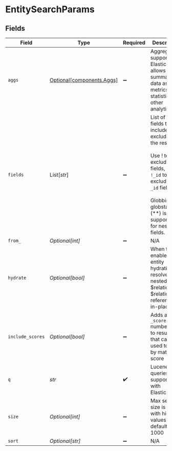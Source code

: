 # EntitySearchParams


## Fields

| Field                                                                                                                                                                                       | Type                                                                                                                                                                                        | Required                                                                                                                                                                                    | Description                                                                                                                                                                                 | Example                                                                                                                                                                                     |
| ------------------------------------------------------------------------------------------------------------------------------------------------------------------------------------------- | ------------------------------------------------------------------------------------------------------------------------------------------------------------------------------------------- | ------------------------------------------------------------------------------------------------------------------------------------------------------------------------------------------- | ------------------------------------------------------------------------------------------------------------------------------------------------------------------------------------------- | ------------------------------------------------------------------------------------------------------------------------------------------------------------------------------------------- |
| `aggs`                                                                                                                                                                                      | [Optional[components.Aggs]](../../models/components/aggs.md)                                                                                                                                | :heavy_minus_sign:                                                                                                                                                                          | Aggregation supported by ElasticSearch allows summarizing data as metrics, statistics, or other analytics.                                                                                  |                                                                                                                                                                                             |
| `fields`                                                                                                                                                                                    | List[*str*]                                                                                                                                                                                 | :heavy_minus_sign:                                                                                                                                                                          | List of entity fields to include or exclude in the response<br/><br/>Use ! to exclude fields, e.g. `!_id` to exclude the `_id` field.<br/><br/>Globbing and globstart (**) is supported for nested fields.<br/> | ["_id","_title","first_name","account","!account.*._files","**._product"]                                                                                                                   |
| `from_`                                                                                                                                                                                     | *Optional[int]*                                                                                                                                                                             | :heavy_minus_sign:                                                                                                                                                                          | N/A                                                                                                                                                                                         |                                                                                                                                                                                             |
| `hydrate`                                                                                                                                                                                   | *Optional[bool]*                                                                                                                                                                            | :heavy_minus_sign:                                                                                                                                                                          | When true, enables entity hydration to resolve nested $relation & $relation_ref references in-place.                                                                                        |                                                                                                                                                                                             |
| `include_scores`                                                                                                                                                                            | *Optional[bool]*                                                                                                                                                                            | :heavy_minus_sign:                                                                                                                                                                          | Adds a `_score` number field to results that can be used to rank by match score                                                                                                             |                                                                                                                                                                                             |
| `q`                                                                                                                                                                                         | *str*                                                                                                                                                                                       | :heavy_check_mark:                                                                                                                                                                          | Lucene queries supported with ElasticSearch                                                                                                                                                 | _schema:contact AND status:active                                                                                                                                                           |
| `size`                                                                                                                                                                                      | *Optional[int]*                                                                                                                                                                             | :heavy_minus_sign:                                                                                                                                                                          | Max search size is 1000 with higher values defaulting to 1000                                                                                                                               |                                                                                                                                                                                             |
| `sort`                                                                                                                                                                                      | *Optional[str]*                                                                                                                                                                             | :heavy_minus_sign:                                                                                                                                                                          | N/A                                                                                                                                                                                         | _created_at:desc                                                                                                                                                                            |